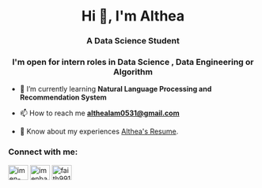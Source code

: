 <h1 align="center">Hi 👋, I'm Althea</h1>
<h3 align="center">A Data Science Student</h3>
<h3 align="center">I'm open for intern roles in <b>Data Science</b> , <b>Data Engineering</b> or <b>Algorithm</b></h3>

- 🌱 I’m currently learning **Natural Language Processing and Recommendation System**

- 📫 How to reach me **althealam0531@gmail.com**

- 📄 Know about my experiences [Althea's Resume](https://althealam.github.io/).

<h3 align="left">Connect with me:</h3>
<p align="left">
<a href="https://linkedin.com/in/kahei-lam/" target="blank"><img align="center" src="https://raw.githubusercontent.com/rahuldkjain/github-profile-readme-generator/master/src/images/icons/Social/linked-in-alt.svg" alt="imen-bakir" height="30" width="40" /></a>
<a href="https://kaggle.com/althealam" target="blank"><img align="center" src="https://raw.githubusercontent.com/rahuldkjain/github-profile-readme-generator/master/src/images/icons/Social/kaggle.svg" alt="imenbakir" height="30" width="40" /></a>
<a href="https://www.leetcode.com/althealam/" target="blank"><img align="center" src="https://raw.githubusercontent.com/rahuldkjain/github-profile-readme-generator/master/src/images/icons/Social/leet-code.svg" alt="faith9916" height="30" width="40" /></a>
</p>
